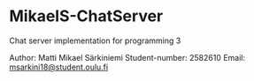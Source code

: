 # MikaelS-ChatServer
Chat server implementation for programming 3

Author: Matti Mikael Särkiniemi
Student-number: 2582610
Email: msarkini18@student.oulu.fi
